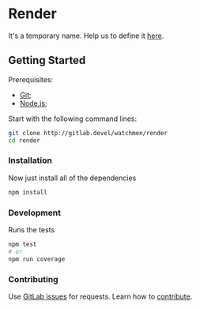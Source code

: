 # Render

It's a temporary name. Help us to define it [here](http://gitlab.devel/watchmen/render/issues/2).

## Getting Started

Prerequisites:
- [Git](https://git-scm.com/);
- [Node.js](https://nodejs.org/en/);

Start with the following command lines:

```sh
git clone http://gitlab.devel/watchmen/render
cd render
```
### Installation

Now just install all of the dependencies

```sh
npm install
```

### Development

Runs the tests

```sh
npm test
# or
npm run coverage
```

### Contributing

Use [GitLab issues](http://gitlab.devel/watchmen/render/issues) for requests. Learn how to [contribute](http://gitlab.devel/watchmen/render/blob/master/CONTRIBUTING.MD).
